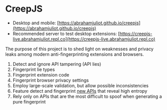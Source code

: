 # CreepJS

- Desktop and mobile: [https://abrahamjuliot.github.io/creepjs](https://abrahamjuliot.github.io/creepjs)
- Recommended server to test desktop extensions: [https://creepjs-live.abrahamjuliot.repl.co](https://creepjs-live.abrahamjuliot.repl.co)

The purpose of this project is to shed light on weaknesses and privacy leaks among modern anti-fingerprinting extensions and browsers.

1. Detect and ignore API tampering (API lies)
2. Fingerprint lie types
3. Fingerprint extension code
4. Fingerprint browser privacy settings
5. Employ large-scale validation, but allow possible inconsistencies
6. Feature detect and fingerprint [new APIs](https://www.javascripture.com/) that reveal high entropy
7. Rely only on APIs that are the most difficult to spoof when generating a pure fingerprint

